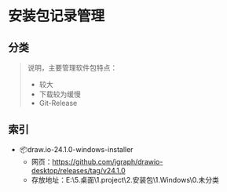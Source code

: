 # 安装包记录管理

## 分类

> 说明，主要管理软件包特点：
>
> - 较大
> - 下载较为缓慢
> - Git-Release

## 索引

- :package:draw.io-24.1.0-windows-installer
  - 网页：https://github.com/jgraph/drawio-desktop/releases/tag/v24.1.0
  - 存放地址：E:\5.桌面\1.project\2.安装包\1.Windows\0.未分类
